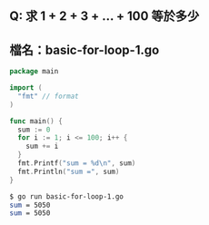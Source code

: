## Q: 求 1 + 2 + 3 + ... + 100 等於多少

## 檔名：basic-for-loop-1.go 
```go
package main

import (
  "fmt" // format
)

func main() {
  sum := 0
  for i := 1; i <= 100; i++ {
    sum += i
  }
  fmt.Printf("sum = %d\n", sum)
  fmt.Println("sum =", sum)
}
```

```bash
$ go run basic-for-loop-1.go 
sum = 5050
sum = 5050
```
